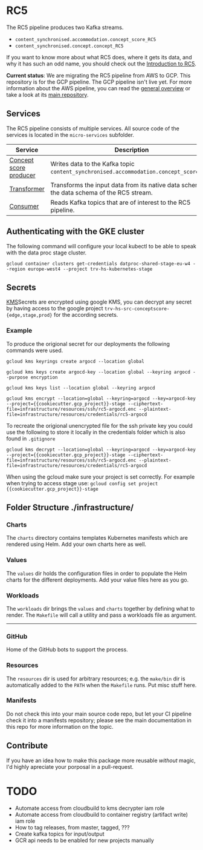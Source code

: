 # RC5

The RC5 pipeline produces two Kafka streams.

* `content_synchronised.accommodation.concept_score_RC5`
* `content_synchronised.concept.concept_RC5`

If you want to know more about what RC5 does, where it gets its data, and why it has such an odd name, you should check out the [Introduction to RC5](https://paper.dropbox.com/doc/RC5-Introduction--A1dxXfKtqWUzHGRYWDn6zqjKAQ-BXv4JvLjMGGDHHwoygu71).

**Current status**: We are migrating the RC5 pipeline from AWS to GCP. This repository is for the GCP pipeline. The GCP pipeline isn't live yet. For more information about the AWS pipeline, you can read the [general overview](https://paper.dropbox.com/doc/RC5-documentation--A1fNjjh2yTbZqdVvYLXbST~2Ag-ooptKjHM2IVh9H9HKKBIR#:uid=243739316217785128051654&h2=General-Overview) or take a look at its [main repository](https://github.com/trivago/hp-pricesearch-emulator).

## Services

The RC5 pipeline consists of multiple services. All source code of the services is located in the `micro-services` subfolder.

Service | Description
--------|------------
[Concept score producer](services/concept-score-producer/README.md) | Writes data to the Kafka topic `content_synchronised.accommodation.concept_score_RC5`.  
[Transformer](services/tranformer/README.md) | Transforms the input data from its native data schema to the data schema of the RC5 stream.
[Consumer](services/consumer/README.md) | Reads Kafka topics that are of interest to the RC5 pipeline.


## Authenticating with the GKE cluster

The following command will configure your local kubectl to be able to speak with the data proc stage cluster.

`gcloud container clusters get-credentials datproc-shared-stage-eu-w4 --region europe-west4 --project trv-hs-kubernetes-stage`

## Secrets

[KMS](https://cloud.google.com/sdk/gcloud/reference/kms)Secrets are encrypted using google KMS, you can decrypt any secret by having access to the google project `trv-hs-src-conceptscore-{edge,stage,prod}` for the according secrets.

### Example
To produce the origional secret for our deployments the following commands were used.

```
gcloud kms keyrings create argocd --location global

gcloud kms keys create argocd-key --location global --keyring argocd --purpose encryption

gcloud kms keys list --location global --keyring argocd

gcloud kms encrypt --location=global --keyring=argocd --key=argocd-key --project={{cookiecutter.gcp_project}}-stage --ciphertext-file=infrastructure/resources/ssh/rc5-argocd.enc --plaintext-file=infrastructure/resources/credentials/rc5-argocd

```
To recreate the origional unencrypted file for the ssh private key you could use the following to store it locally in the credentials folder which is also found in `.gitignore`

```
gcloud kms decrypt --location=global --keyring=argocd --key=argocd-key --project={{cookiecutter.gcp_project}}-stage --ciphertext-file=infrastructure/resources/ssh/rc5-argocd.enc --plaintext-file=infrastructure/resources/credentials/rc5-argocd
```

When using the gcloud make sure your project is set correctly. For example when trying to access stage use:
`gcloud config set project {{cookiecutter.gcp_project}}-stage`

## Folder Structure ./infrastructure/

### Charts

The `charts` directory contains templates Kubernetes manifests which are rendered using Helm. Add your own charts here as well.

### Values

The `values` dir holds the configuration files in order to populate the Helm charts for the different deployments. Add your value files here as you go.

### Workloads

The `workloads` dir brings the `values` and `charts` together by defining what to render. The `Makefile` will call a utility and pass a workloads file as argument.

---

### GitHub

Home of the GitHub bots to support the process.

### Resources

The `resources` dir is used for arbitrary resources; e.g. the `make/bin` dir is automatically added to the `PATH` when the `Makefile` runs.
Put misc stuff here.

### Manifests

Do not check this into your main source code repo, but let your CI pipeline check it into a manifests repository; please see the main documentation in this repo for more information on the topic.

## Contribute

If you have an idea how to make this package more reusable *without* magic, I'd highly apreciate your porposal in a pull-request.


# TODO

- Automate access from cloudbuild to kms decrypter iam role
- Automate access from cloudbuild to container registry (artifact write) iam role
- How to tag releases, from master, tagged, ???
- Create kafka topics for input/output
- GCR api needs to be enabled for new projects manually

